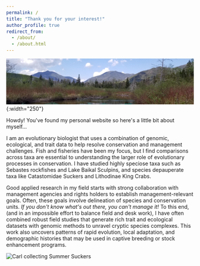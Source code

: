 ```yaml
---
permalink: /
title: "Thank you for your interest!"
author_profile: true
redirect_from: 
  - /about/
  - /about.html
---
```


![cool aditondack banner picture](/images/ADK_banner.jpg){:width="250"}

Howdy! You've found my personal website so here's a little bit about myself...

I am an evolutionary biologist that uses a combination of genomic, ecological, and trait data to help resolve conservation and management challenges. Fish and fisheries have been my focus, but I find comparisons across taxa are essential to understanding the larger role of evolutionary processes in conservation. I have studied highly speciose taxa such as Sebastes rockfishes and Lake Baikal Sculpins, and species depauperate taxa like Catastomidae Suckers and Lithodinae King Crabs. 

Good applied research in my field starts with strong collaboration with management agencies and rights holders to establish management-relevant goals. Often, these goals involve delineation of species and conservation units. _If you don't know what's out there, you can't manage it!_ To this end, (and in an impossible effort to balance field and desk work), I have often combined robust field studies that generate rich trait and ecological datasets with genomic methods to unravel cryptic species complexes. This work also uncovers patterns of rapid evolution, local adaptation, and demographic histories that may be used in captive breeding or stock enhancement programs. 

![Carl collecting Summer Suckers](/images/carl-with-suckers.JPG)